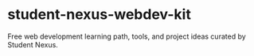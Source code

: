 # student-nexus-webdev-kit
Free web development learning path, tools, and project ideas curated by Student Nexus.
